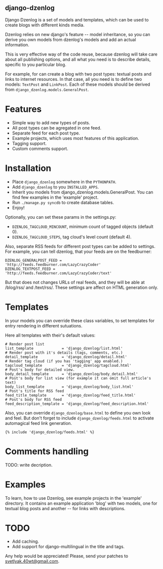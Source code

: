 django-dzenlog
--------------

Django Dzenlog is a set of models and templates, which can be
used to create blogs with different kinds media.

Dzenlog relies on new django's feature -- model inheritance,
so you can derive you own models from dzenlog's models and
add an actual information.

This is very effective way of the code reuse, because dzenlog
will take care about all publishing options, and all what you
need is to describe details, specific to you particular blog.

For example, for can create a blog with two post types: textual
posts and links to internet resources. In that case, all you need
is to define two models: `TextPost` and `LinkPost`. Each of these
models should be derived from `django_dzenlog.models.GeneralPost`.

Features
========

* Simple way to add new types of posts.
* All post types can be agregated in one feed.
* Separate feed for each post type.
* Example projects, which uses most features of this application.
* Tagging support.
* Custom comments support.

Installation
============

* Place `django_dzenlog` somewhere in the `PYTHONPATH`.
* Add `django_dzenlog` to you `INSTALLED_APPS`.
* Inherit you models from django_dzenlog.models.GeneralPost.
  You can find few examples in the 'example' project.
* Run `./manage.py syncdb` to create database tables.
* Enjoy!

Optionally, you can set these params in the settings.py:

* `DZENLOG_TAGCLOUD_MINCOUNT`, minimum count of tagged objects (default 0).
* `DZENLOG_TAGCLOUD_STEPS`, tag cloud's level count (default 4).

Also, separate RSS feeds for different post types can be added to settings.
For example, you can tell dzenlog, that your feeds are on the feedburner:

    DZENLOG_GENERALPOST_FEED = 'http://feeds.feedburner.com/LazyCrazyCoder'
    DZENLOG_TEXTPOST_FEED = 'http://feeds.feedburner.com/LazyCrazyCoder/text'

But that does not changes URLs of real feeds, and they will be able at /blog/rss/
and /text/rss/. These settings are affect on HTML generation only.

Templates
=========

In your models you can override these class variables, to set
templates for entry rendering in different sutuations.

Here all templates with their's default values:

    # Render post list
    list_template             = 'django_dzenlog/list.html'
    # Render post with it's details (tags, comments, etc.)
    detail_template           = 'django_dzenlog/detail.html'
    # Render tag cloud (if you has 'tagging' app enabled.)
    tagcloud_template         = 'django_dzenlog/tagcloud.html'
    # Post's body for detailed view.
    body_detail_template      = 'django_dzenlog/body_detail.html'
    # Post's body for list view (for example it can omit full article's text)
    body_list_template        = 'django_dzenlog/body_list.html'
    # Post's title for RSS feed
    feed_title_template       = 'django_dzenlog/feed_title.html'
    # Post's body for RSS feed
    feed_description_template = 'django_dzenlog/feed_description.html'

Also, you can override `django_dzenlog/base.html` to define you own
look and feel. But don't forget to include `django_dzenlog/feeds.html`
to activate automagical feed link generation.

    {% include 'django_dzenlog/feeds.html' %}

Comments handling
=================

TODO: write decription.


Examples
========

To learn, how to use Dzenlog, see example projects in the 'example'
directory. It contains an example application 'blog' with two
models, one for textual blog posts and another -- for links with
descriptions.

TODO
====

* Add caching.
* Add support for django-multilingual in the title and tags.

Any help would be appreciated! Please, send your patches to svetlyak.40wt@gmail.com.
